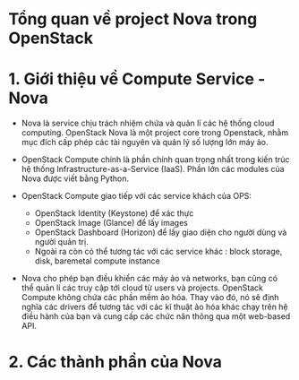 # Tổng quan về project Nova trong OpenStack

# 1. Giới thiệu về Compute Service - Nova
- Nova là service chịu trách nhiệm chứa và quản lí các hệ thống cloud computing. OpenStack Nova là một project core trong Openstack, nhằm mục đích cấp phép các tài nguyên và quản lý số lượng lớn máy ảo. 

- OpenStack Compute chính là phần chính quan trọng nhất trong kiến trúc hệ thống Infrastructure-as-a-Service (IaaS). Phần lớn các modules của Nova được viết bằng Python.

- OpenStack Compute giao tiếp với các service khách của OPS:
    - OpenStack Identity (Keystone) để xác thực 
    - OpenStack Image (Glance) để lấy images
    - OpenStack Dashboard (Horizon) để lấy giao diện cho người dùng và người quản trị.
    - Ngoài ra còn có thể tương tác với các service khác : block storage, disk, baremetal compute instance

- Nova cho phép bạn điều khiển các máy ảo và networks, bạn cũng có thể quản lí các truy cập tới cloud từ users và projects. OpenStack Compute không chứa các phần mềm ảo hóa. Thay vào đó, nó sẽ định nghĩa các drivers để tương tác với các kĩ thuật ảo hóa khác chạy trên hệ điều hành của bạn và cung cấp các chức năn thông qua một web-based API.

# 2. Các thành phần của Nova
